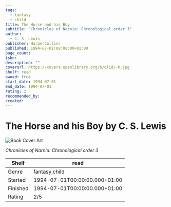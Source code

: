 ```yaml
---
tags:
  - fantasy
  - child
title: The Horse and his Boy
subtitle: "Chronicles of Narnia: Chronological order 3"
author:
  - C. S. Lewis
publisher: HarperCollins
published: 1994-07-01T08:00:00+01:00
page_count: 
isbn: 
description: ""
coverUrl: https://covers.openlibrary.org/b/olid/-M.jpg
shelf: read
owned: true
start_date: 1994-07-01
end_date: 1994-07-01
rating: 2
recommended_by: 
created: 
---
```


# The Horse and his Boy by C. S. Lewis

![Book Cover Art](https://covers.openlibrary.org/b/olid/-M.jpg)

_Chronicles of Narnia: Chronological order 3_

| Shelf | read |
| --- | --- |
| Genre | fantasy,child |
| Started | 1994-07-01T00:00:00.000+01:00 |
| Finished | 1994-07-01T00:00:00.000+01:00 |
| Rating | 2/5 |


